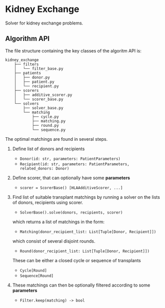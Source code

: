 # Kidney Exchange

Solver for kidney exchange problems. 

## Algorithm API
The file structure containing the key classes of the algoritm API is: 
```
kidney_exchange
    ├── filters
    │   └── filter_base.py
    ├── patients
    │   ├── donor.py
    │   ├── patient.py
    │   └── recipient.py
    ├── scorers
    │   ├── additive_scorer.py
    │   └── scorer_base.py
    └── solvers
        ├── solver_base.py
        └── matching
            ├── cycle.py
            ├── matching.py
            ├── round.py
            └── sequence.py

```
The optimal matchings are found in several steps.
1. Define list of donors and recipients 
    - `Donor(id: str, parameters: PatientParameters)`
    - `Recipient(id: str, parameters: PatientParameters, related_donors: Donor)`
     
2. Define scorer, that can optionally have some <b>parameters</b>
    - `scorer = ScorerBase() [HLAAdditiveScorer, ...]`
    
3. Find list of suitable transplant matchings by running a solver on the 
lists of donors, recipients using scorer.
    - `SolverBase().solve(donors, recipients, scorer)`
    
    which returns a list of matchings in the form:      
    - `Matching(donor_recipient_list: List[Tuple[Donor, Recipient]])`

    which consist of several disjoint rounds. 
    - `Round(donor_recipient_list: List[Tuple[Donor, Recipient]])`  
    
    These can be either a closed cycle or sequence of transplants
    - `Cycle[Round]`
    - `Sequence[Round]`
    
4. These matchings can then be optionally filtered according to some <b>parameters</b> 
    - `Filter.keep(matching) -> bool`
    
